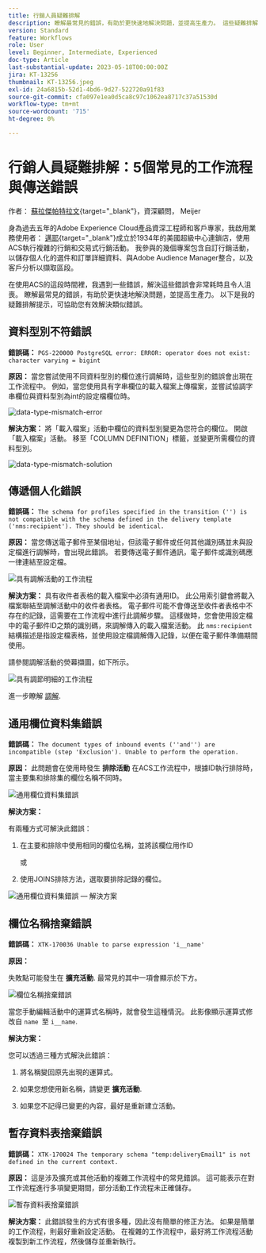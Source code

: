 ```yaml
---
title: 行銷人員疑難排解
description: 瞭解最常見的錯誤，有助於更快速地解決問題，並提高生產力。 這些疑難排解提示可協助您有效解決類似錯誤。
version: Standard
feature: Workflows
role: User
level: Beginner, Intermediate, Experienced
doc-type: Article
last-substantial-update: 2023-05-18T00:00:00Z
jira: KT-13256
thumbnail: KT-13256.jpeg
exl-id: 24a6815b-52d1-4bd6-9d27-522720a91f83
source-git-commit: cfa097e1ea0d5ca8c97c1062ea8717c37a51530d
workflow-type: tm+mt
source-wordcount: '715'
ht-degree: 0%

---
```


# 行銷人員疑難排解：5個常見的工作流程與傳送錯誤

作者： [蘇拉傑帕特拉文](https://www.linkedin.com/in/suraj-p-51612053/){target="_blank"}，資深顧問， Meijer

身為過去五年的Adobe Experience Cloud產品資深工程師和客戶專家，我啟用業務使用者： [邁耶](https://www.meijer.com/){target="_blank"}成立於1934年的美國超級中心連鎖店，使用ACS執行複雜的行銷和交易式行銷活動。 我參與的幾個專案包含自訂行銷活動，以儲存個人化的選件和訂單詳細資料、與Adobe Audience Manager整合，以及客戶分析以擷取區段。


在使用ACS的這段時間裡，我遇到一些錯誤，解決這些錯誤會非常耗時且令人沮喪。 瞭解最常見的錯誤，有助於更快速地解決問題，並提高生產力。 以下是我的疑難排解提示，可協助您有效解決類似錯誤。

## 資料型別不符錯誤

**錯誤碼：**
`PGS-220000 PostgreSQL error: ERROR: operator does not exist: character varying = bigint`

**原因：**
當您嘗試使用不同資料型別的欄位進行調解時，這些型別的錯誤會出現在工作流程中。 例如，當您使用具有字串欄位的載入檔案上傳檔案，並嘗試協調字串欄位與資料型別為int的設定檔欄位時。

![data-type-mismatch-error](/help/assets/kt-13256/data-type-mismatch.png)

**解決方案：**
將「載入檔案」活動中欄位的資料型別變更為您符合的欄位。 開啟「載入檔案」活動。 移至「COLUMN DEFINITION」標籤，並變更所需欄位的資料型別。


![data-type-mismatch-solution](/help/assets/kt-13256/data-type-mismatch-solution.png)

## 傳遞個人化錯誤

**錯誤碼：**
`The schema for profiles specified in the transition ('') is not compatible with the schema defined in the delivery template ('nms:recipient'). They should be identical.`

**原因：**
當您傳送電子郵件至某個地址，但該電子郵件或任何其他識別碼並未與設定檔進行調解時，會出現此錯誤。 若要傳送電子郵件通訊，電子郵件或識別碼應一律連結至設定檔。

![具有調解活動的工作流程](/help/assets/kt-13256/del-persn-error-wf.png)

**解決方案：**
具有收件者表格的載入檔案中必須有通用ID。 此公用索引鍵會將載入檔案聯結至調解活動中的收件者表格。 電子郵件可能不會傳送至收件者表格中不存在的記錄，這需要在工作流程中進行此調解步驟。 這樣做時，您會使用設定檔中的電子郵件ID之類的識別碼，來調解傳入的載入檔案活動。 此 `nms:recipient` 結構描述是指設定檔表格，並使用設定檔調解傳入記錄，以便在電子郵件準備期間使用。

請參閱調解活動的熒幕擷圖，如下所示。

![具有調節明細的工作流程](/help/assets/kt-13256/del-persn-error-wf-solution.png)

進一步瞭解 [調解](https://experienceleague.adobe.com/en/docs/campaign-standard/using/managing-processes-and-data/data-management-activities/reconciliation).

## 通用欄位資料集錯誤

**錯誤碼：**
`The document types of inbound events (''and'') are incompatible (step 'Exclusion'). Unable to perform the operation. `

**原因：**
此問題會在使用時發生 **排除活動** 在ACS工作流程中，根據ID執行排除時，當主要集和排除集的欄位名稱不同時。


![通用欄位資料集錯誤](/help/assets/kt-13256/dataset-error.png)

**解決方案：**

有兩種方式可解決此錯誤：

1. 在主要和排除中使用相同的欄位名稱，並將該欄位用作ID

   或

2. 使用JOINS排除方法，選取要排除記錄的欄位。

![通用欄位資料集錯誤 — 解決方案 ](/help/assets/kt-13256/dataset-error-solution.png)

## 欄位名稱捨棄錯誤

**錯誤碼：**
`XTK-170036 Unable to parse expression 'i__name'`

**原因：**

失敗點可能發生在 **擴充活動**. 最常見的其中一項會顯示於下方。

![欄位名稱捨棄錯誤](/help/assets/kt-13256/field-name-dropped-error.png)

當您手動編輯活動中的運算式名稱時，就會發生這種情況。 此影像顯示運算式修改自 `name `至 `i__name`.

**解決方案：**

您可以透過三種方式解決此錯誤：

1. 將名稱變回原先出現的運算式。

2. 如果您想使用新名稱，請變更 **擴充活動**.

3. 如果您不記得已變更的內容，最好是重新建立活動。

## 暫存資料表捨棄錯誤 

**錯誤碼：**
`XTK-170024 The temporary schema "temp:deliveryEmail1" is not defined in the current context.`

**原因：**
這是涉及擴充或其他活動的複雜工作流程中的常見錯誤。 這可能表示在對工作流程進行多項變更期間，部分活動工作流程未正確儲存。

![暫存資料表捨棄錯誤 ](/help/assets/kt-13256/temp-table-dropped-error.png)

**解決方案：**
此錯誤發生的方式有很多種，因此沒有簡單的修正方法。 如果是簡單的工作流程，則最好重新設定活動。 在複雜的工作流程中，最好將工作流程活動複製到新工作流程，然後儲存並重新執行。
